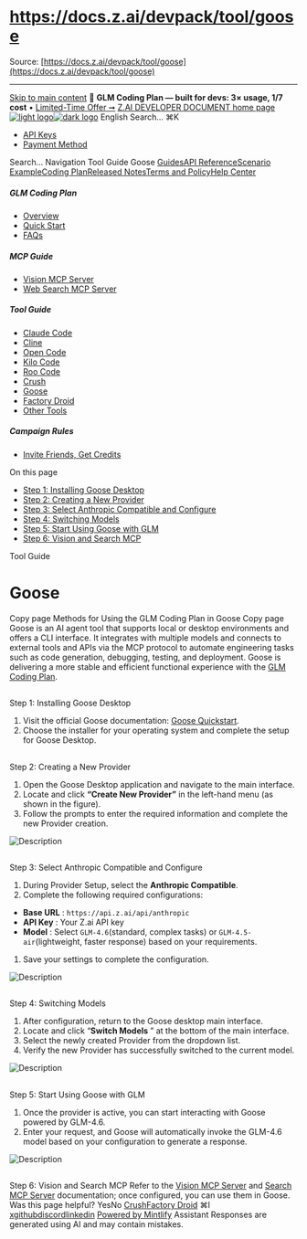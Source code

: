 # https://docs.z.ai/devpack/tool/goose

Source: [https://docs.z.ai/devpack/tool/goose](https://docs.z.ai/devpack/tool/goose)

---

[Skip to main content](https://docs.z.ai/devpack/tool/goose#content-area)
🚀 **GLM Coding Plan — built for devs: 3× usage, 1/7 cost** • [Limited-Time Offer ➞](https://z.ai/subscribe?utm_campaign=Platform_Ops&_channel_track_key=DaprgHIc)
[Z.AI DEVELOPER DOCUMENT home page![light logo](https://mintcdn.com/zhipu-32152247/B_E8wI-eiNa1QlPV/logo/dark.svg?fit=max&auto=format&n=B_E8wI-eiNa1QlPV&q=85&s=75deefa9dea5bdbc84d4da68885c267f)![dark logo](https://mintcdn.com/zhipu-32152247/B_E8wI-eiNa1QlPV/logo/light.svg?fit=max&auto=format&n=B_E8wI-eiNa1QlPV&q=85&s=c1ecf1af358fa8eeab8c06052337f8f6)](https://z.ai/model-api)
English
Search...
⌘K
  * [API Keys](https://z.ai/manage-apikey/apikey-list)
  * [Payment Method](https://z.ai/manage-apikey/billing)


Search...
Navigation
Tool Guide
Goose
[Guides](https://docs.z.ai/guides/overview/quick-start)[API Reference](https://docs.z.ai/api-reference/introduction)[Scenario Example](https://docs.z.ai/scenario-example/develop-tools/claude)[Coding Plan](https://docs.z.ai/devpack/overview)[Released Notes](https://docs.z.ai/release-notes/new-released)[Terms and Policy](https://docs.z.ai/legal-agreement/privacy-policy)[Help Center](https://docs.z.ai/help/faq)
##### GLM Coding Plan
  * [Overview](https://docs.z.ai/devpack/overview)
  * [Quick Start](https://docs.z.ai/devpack/quick-start)
  * [FAQs](https://docs.z.ai/devpack/faq)


##### MCP Guide
  * [Vision MCP Server](https://docs.z.ai/devpack/mcp/vision-mcp-server)
  * [Web Search MCP Server](https://docs.z.ai/devpack/mcp/search-mcp-server)


##### Tool Guide
  * [Claude Code](https://docs.z.ai/devpack/tool/claude)
  * [Cline](https://docs.z.ai/devpack/tool/cline)
  * [Open Code](https://docs.z.ai/devpack/tool/opencode)
  * [Kilo Code](https://docs.z.ai/devpack/tool/kilo)
  * [Roo Code](https://docs.z.ai/devpack/tool/roo)
  * [Crush](https://docs.z.ai/devpack/tool/crush)
  * [Goose](https://docs.z.ai/devpack/tool/goose)
  * [Factory Droid](https://docs.z.ai/devpack/tool/droid)
  * [Other Tools](https://docs.z.ai/devpack/tool/others)


##### Campaign Rules
  * [Invite Friends, Get Credits](https://docs.z.ai/devpack/credit-campaign-rules)


On this page
  * [Step 1: Installing Goose Desktop](https://docs.z.ai/devpack/tool/goose#step-1%3A-installing-goose-desktop)
  * [Step 2: Creating a New Provider](https://docs.z.ai/devpack/tool/goose#step-2%3A-creating-a-new-provider)
  * [Step 3: Select Anthropic Compatible and Configure](https://docs.z.ai/devpack/tool/goose#step-3%3A-select-anthropic-compatible-and-configure)
  * [Step 4: Switching Models](https://docs.z.ai/devpack/tool/goose#step-4%3A-switching-models)
  * [Step 5: Start Using Goose with GLM](https://docs.z.ai/devpack/tool/goose#step-5%3A-start-using-goose-with-glm)
  * [Step 6: Vision and Search MCP](https://docs.z.ai/devpack/tool/goose#step-6%3A-vision-and-search-mcp)


Tool Guide
# Goose
Copy page
Methods for Using the GLM Coding Plan in Goose
Copy page
Goose is an AI agent tool that supports local or desktop environments and offers a CLI interface. It integrates with multiple models and connects to external tools and APIs via the MCP protocol to automate engineering tasks such as code generation, debugging, testing, and deployment. Goose is delivering a more stable and efficient functional experience with the [GLM Coding Plan](https://z.ai/subscribe?utm_source=zai&utm_medium=link&utm_term=devpack-integration&utm_campaign=Platform_Ops&_channel_track_key=w3mNdY8g).
##
[​](https://docs.z.ai/devpack/tool/goose#step-1%3A-installing-goose-desktop)
Step 1: Installing Goose Desktop
  1. Visit the official Goose documentation: [Goose Quickstart](https://block.github.io/goose/docs/quickstart/).
  2. Choose the installer for your operating system and complete the setup for Goose Desktop.


##
[​](https://docs.z.ai/devpack/tool/goose#step-2%3A-creating-a-new-provider)
Step 2: Creating a New Provider
  1. Open the Goose Desktop application and navigate to the main interface.
  2. Locate and click **“Create New Provider”** in the left-hand menu (as shown in the figure).
  3. Follow the prompts to enter the required information and complete the new Provider creation.

![Description](https://cdn.bigmodel.cn/markdown/1758091325715goose-1.jpeg?attname=goose-1.jpeg)
##
[​](https://docs.z.ai/devpack/tool/goose#step-3%3A-select-anthropic-compatible-and-configure)
Step 3: Select Anthropic Compatible and Configure
  1. During Provider Setup, select the **Anthropic Compatible**.
  2. Complete the following required configurations:


  * **Base URL** : `https://api.z.ai/api/anthropic`
  * **API Key** : Your Z.ai API key
  * **Model** : Select `GLM-4.6`(standard, complex tasks) or `GLM-4.5-air`(lightweight, faster response) based on your requirements.


  1. Save your settings to complete the configuration.

![Description](https://cdn.bigmodel.cn/markdown/1759307955720image.png?attname=image.png)
##
[​](https://docs.z.ai/devpack/tool/goose#step-4%3A-switching-models)
Step 4: Switching Models
  1. After configuration, return to the Goose desktop main interface.
  2. Locate and click “**Switch Models** ” at the bottom of the main interface.
  3. Select the newly created Provider from the dropdown list.
  4. Verify the new Provider has successfully switched to the current model.

![Description](https://cdn.bigmodel.cn/markdown/1758091346221goose-3.jpeg?attname=goose-3.jpeg)
##
[​](https://docs.z.ai/devpack/tool/goose#step-5%3A-start-using-goose-with-glm)
Step 5: Start Using Goose with GLM
  1. Once the provider is active, you can start interacting with Goose powered by GLM-4.6.
  2. Enter your request, and Goose will automatically invoke the GLM-4.6 model based on your configuration to generate a response.

![Description](https://cdn.bigmodel.cn/markdown/1758091350444goose-4.jpeg?attname=goose-4.jpeg)
##
[​](https://docs.z.ai/devpack/tool/goose#step-6%3A-vision-and-search-mcp)
Step 6: Vision and Search MCP
Refer to the [Vision MCP Server](https://docs.z.ai/devpack/mcp/vision-mcp-server) and [Search MCP Server](https://docs.z.ai/devpack/mcp/search-mcp-server) documentation; once configured, you can use them in Goose.
Was this page helpful?
YesNo
[Crush](https://docs.z.ai/devpack/tool/crush)[Factory Droid](https://docs.z.ai/devpack/tool/droid)
⌘I
[x](https://x.com/Zai_org)[github](https://github.com/zai-org)[discord](https://discord.gg/QR7SARHRxK)[linkedin](https://www.linkedin.com/company/zdotai/)
[Powered by Mintlify](https://mintlify.com?utm_campaign=poweredBy&utm_medium=referral&utm_source=zhipu-32152247)
Assistant
Responses are generated using AI and may contain mistakes.
